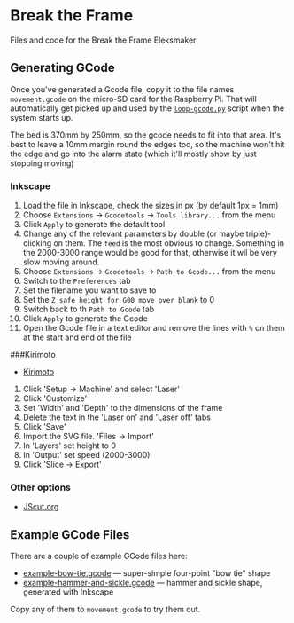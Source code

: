 # Break the Frame

Files and code for the Break the Frame Eleksmaker

## Generating GCode

Once you've generated a Gcode file, copy it to the file names `movement.gcode` on the micro-SD card for the Raspberry Pi.  That will automatically get picked up and used by the [`loop-gcode.py`](software/loop-gcode.py) script when the system starts up.

The bed is 370mm by 250mm, so the gcode needs to fit into that area.  It's best to leave a 10mm margin round the edges too, so the machine won't hit the edge and go into the alarm state (which it'll mostly show by just stopping moving)

### Inkscape

1. Load the file in Inkscape, check the sizes in px (by default 1px = 1mm)
1. Choose `Extensions` -> `Gcodetools` -> `Tools library...` from the menu
1. Click `Apply` to generate the default tool
1. Change any of the relevant parameters by double (or maybe triple)-clicking on them.  The `feed` is the most obvious to change.  Something in the 2000-3000 range would be good for that, otherwise it wil be very slow moving around.
1. Choose `Extensions` -> `Gcodetools` -> `Path to Gcode...` from the menu
1. Switch to the `Preferences` tab
1. Set the filename you want to save to
1. Set the `Z safe height for G00 move over blank` to 0
1. Switch back to th `Path to Gcode` tab
1. Click `Apply` to generate the Gcode
1. Open the Gcode file in a text editor and remove the lines with `%` on them at the start and end of the file

###Kirimoto

* [Kirimoto](https://grid.space/kiri/)
1. Click 'Setup -> Machine' and select 'Laser'
1. Click 'Customize'
1. Set 'Width' and 'Depth' to the dimensions of the frame
1. Delete the text in the 'Laser on' and 'Laser off' tabs
1. Click 'Save'
1. Import the SVG file. 'Files -> Import'
1. In 'Layers' set height to 0
1. In 'Output' set speed (2000-3000)
1. Click 'Slice -> Export'    

### Other options

* [JScut.org](http://jscut.org/)

## Example GCode Files

There are a couple of example GCode files here:

* [example-bow-tie.gcode](example-bow-tie.gcode) — super-simple four-point "bow tie" shape
* [example-hammer-and-sickle.gcode](example-hammer-and-sickle.gcode) — hammer and sickle shape, generated with Inkscape

Copy any of them to `movement.gcode` to try them out.
